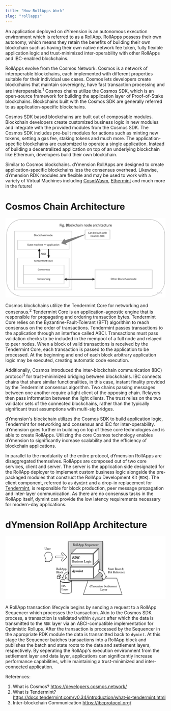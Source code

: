 ```yaml
---
title: "How RollApps Work"
slug: "rollapps"
---
```


An application deployed on dYmension is an autonomous execution environment which is referred to as a RollApp. RollApps possess their own autonomy, which means they retain the benefits of building their own blockchain such as having their own native network fee token, fully flexible application logic and trust-minimized inter-operability with other RollApps and IBC-enabled blockchains.

RollApps evolve from the Cosmos Network. Cosmos is a network of interoperable blockchains, each implemented with different properties suitable for their individual use cases. Cosmos lets developers create blockchains that maintain sovereignty, have fast transaction processing and are interoperable.<sup>1</sup> Cosmos chains utilize the Cosmos SDK, which is an open-source framework for building the application layer of Proof-of-Stake blockchains. Blockchains built with the Cosmos SDK are generally referred to as application-specific blockchains.

Cosmos SDK based blockchains are built out of composable modules. Blockchain developers create customized business logic in new modules and integrate with the provided modules from the Cosmos SDK. The Cosmos SDK includes pre-built modules for actions such as minting new tokens, setting a gas fee, staking tokens and much more. The application-specific blockchains are customized to operate a single application. Instead of building a decentralized application on top of an underlying blockchain like Ethereum, developers build their own blockchain.

Similar to Cosmos blockchains. dYmension RollApps are designed to create application-specific blockchains less the consensus overhead. Likewise, dYmension RDK modules are flexible and may be used to work with a variety of Virtual Machines including [CosmWasm](https://github.com/CosmWasm/cosmwasm), [Ethermint](https://github.com/evmos/ethermint) and much more in the future!

# Cosmos Chain Architecture

![Cosmos Architecture](./images/cosmos-architecture-overview-plain.jpeg)

Cosmos blockchains utilize the Tendermint Core for networking and consensus.<sup>2</sup> Tendermint Core is an application-agnostic engine that is responsible for propagating and ordering transaction bytes. Tendermint Core relies on the Byzantine-Fault-Tolerant (BFT) algorithim to reach consensus on the order of transactions. Tendermint passes transactions to the application through an interface called ABCI. Transactions must pass validation checks to be included in the mempool of a full node and relayed to peer nodes. When a block of valid transactions is received by the Tendermint Core, each transaction is passed to the application to be processed. At the beginning and end of each block arbitrary application logic may be executed, creating automatic code execution.

Additionally, Cosmos introduced the inter-blockchain communication (IBC) protocol<sup>3</sup> for trust-minimized bridging between blockchains. IBC connects chains that share similar functionalities, in this case, instant finality provided by the Tendermint consensus algorithm. Two chains passing messages between one another require a light client of the opposing chain. Relayers then pass information between the light clients. The trust relies on the two validator sets of the connected blockchains, rather than the typically significant trust assumptions with multi-sig bridges.

dYmension's blockchain utilizes the Cosmos SDK to build application logic, Tendermint for networking and consensus and IBC for inter-operability. dYmension goes further in building on top of these core technologies and is able to create RollApps. Utilizing the core Cosmos technology enables dYmension to significantly increase scalability and the efficiency of blockchain applications.

In parallel to the modularity of the entire protocol, dYmension RollApps are disaggregated themselves. RollApps are composed out of two core services, client and server. The server is the application side designated for the RollApp deployer to implement custom business logic alongside the pre-packaged modules that construct the RollApp Development Kit (`RDK`). The client component, referred to as `dymint` and a drop-in replacement for [Tendermint](https://docs.tendermint.com/v0.34/introduction/what-is-tendermint.html), is responsible for block production, peer message propagation and inter-layer communication. As there are no consensus tasks in the RollApp itself, dymint can provide the low latency requirements necessary for modern-day applications.

# dYmension RollApp Architecture

![RollApp Architecture](./images/rollapp-overview.svg)

A RollApp transaction lifecycle begins by sending a request to a RollApp Sequencer which processes the transaction. Akin to the Cosmos SDK process, a transaction is validated within `dymint` after which the data is transmitted to the `RDK` layer via an ABCI-compatible implementation for Optimistic Rollups. After the transaction is processed by the Sequencer in the appropriate RDK module the data is transmitted back to `dymint`. At this stage the Sequencer batches transactions into a RollApp block and publishes the batch and state roots to the data and settlement layers, respectively. By seperating the RollApp's execution environment from the settlement layer and data layer, applications can significantly increase performance capabilities, while maintaining a trust-minimized and inter-connected application.

References:

1. What is Cosmos? https://developers.cosmos.network/
2. What is Tendermint? https://docs.tendermint.com/v0.34/introduction/what-is-tendermint.html
3. Inter-blockchain Communication https://ibcprotocol.org/
